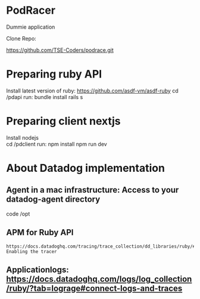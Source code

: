 # PodRacer
Dummie application
 
 Clone Repo:
 
 https://github.com/TSE-Coders/podrace.git 

# Preparing ruby API

  Install latest version of ruby: 
  https://github.com/asdf-vm/asdf-ruby 
  cd /pdapi
  run: 
  bundle install
  rails s

# Preparing client nextjs

  Install nodejs  
  cd /pdclient
  run: 
  npm install
  npm run dev

# About Datadog implementation

## Agent in a mac infrastructure:  Access to your datadog-agent directory 
   code /opt 

##  APM for Ruby API
    https://docs.datadoghq.com/tracing/trace_collection/dd_libraries/ruby/#installation
    Enabling the tracer
    
##  Applicationlogs: https://docs.datadoghq.com/logs/log_collection/ruby/?tab=lograge#connect-logs-and-traces 
    

